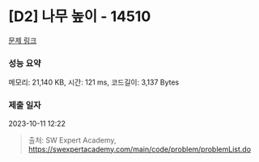 # [D2] 나무 높이 - 14510 

[문제 링크](https://swexpertacademy.com/main/code/problem/problemDetail.do?contestProbId=AYFofW8qpXYDFAR4) 

### 성능 요약

메모리: 21,140 KB, 시간: 121 ms, 코드길이: 3,137 Bytes

### 제출 일자

2023-10-11 12:22



> 출처: SW Expert Academy, https://swexpertacademy.com/main/code/problem/problemList.do